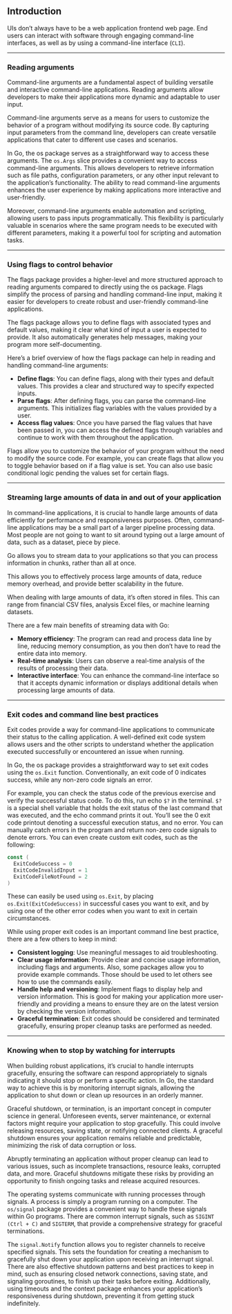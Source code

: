 ## Introduction
UIs don’t always have to be a web application frontend web page. End users can interact with software through engaging command-line interfaces, as well as by using a command-line interface (`CLI`).

---
### Reading arguments
Command-line arguments are a fundamental aspect of building versatile and interactive command-line applications. Reading arguments allow developers to make their applications more dynamic and adaptable to user input.

Command-line arguments serve as a means for users to customize the behavior of a program without modifying its source code. By capturing input parameters from the command line, developers can create versatile applications that cater to different use cases and scenarios.

In Go, the os package serves as a straightforward way to access these arguments. The `os.Args` slice provides a convenient way to access command-line arguments. This allows developers to retrieve information such as file paths, configuration parameters, or any other input relevant to the application’s functionality. The ability to read command-line arguments enhances the user experience by making applications more interactive and user-friendly.

Moreover, command-line arguments enable automation and scripting, allowing users to pass inputs programmatically. This flexibility is particularly valuable in scenarios where the same program needs to be executed with different parameters, making it a powerful tool for scripting and automation tasks.

---
### Using flags to control behavior
The flags package provides a higher-level and more structured approach to reading arguments compared to directly using the os package. Flags simplify the process of parsing and handling command-line input, making it easier for developers to create robust and user-friendly command-line applications.

The flags package allows you to define flags with associated types and default values, making it clear what kind of input a user is expected to provide. It also automatically generates help messages, making your program more self-documenting.

Here’s a brief overview of how the flags package can help in reading and handling command-line arguments:
- <b>Define flags</b>: You can define flags, along with their types and default values. This provides a clear and structured way to specify expected inputs.
- <b>Parse flags</b>: After defining flags, you can parse the command-line arguments. This initializes flag variables with the values provided by a user.
- <b>Access flag values</b>: Once you have parsed the flag values that have been passed in, you can access the defined flags through variables and continue to work with them throughout the application.

Flags allow you to customize the behavior of your program without the need to modify the source code. For example, you can create flags that allow you to toggle behavior based on if a flag value is set. You can also use basic conditional logic pending the values set for certain flags.

---
### Streaming large amounts of data in and out of your application
In command-line applications, it is crucial to handle large amounts of data efficiently for performance and responsiveness purposes. Often, command-line applications may be a small part of a larger pipeline processing data. Most people are not going to want to sit around typing out a large amount of data, such as a dataset, piece by piece.

Go allows you to stream data to your applications so that you can process information in chunks, rather than all at once.

This allows you to effectively process large amounts of data, reduce memory overhead, and provide better scalability in the future.

When dealing with large amounts of data, it’s often stored in files. This can range from financial CSV files, analysis Excel files, or machine learning datasets.

There are a few main benefits of streaming data with Go:

- <b>Memory efficiency</b>: The program can read and process data line by line, reducing memory consumption, as you then don’t have to read the entire data into memory.
- <b>Real-time analysis</b>: Users can observe a real-time analysis of the results of processing their data.
- <b>Interactive interface</b>: You can enhance the command-line interface so that it accepts dynamic information or displays additional details when processing large amounts of data.

---
### Exit codes and command line best practices
Exit codes provide a way for command-line applications to communicate their status to the calling application. A well-defined exit code system allows users and the other scripts to understand whether the application executed successfully or encountered an issue when running.

In Go, the os package provides a straightforward way to set exit codes using the `os.Exit` function. Conventionally, an exit code of 0 indicates success, while any non-zero code signals an error.

For example, you can check the status code of the previous exercise and verify the successful status code. To do this, run echo `$?` in the terminal. `$?` is a special shell variable that holds the exit status of the last command that was executed, and the echo command prints it out. You’ll see the 0 exit code printout denoting a successful execution status, and no error. You can manually catch errors in the program and return non-zero code signals to denote errors. You can even create custom exit codes, such as the following:
```go
const (
  ExitCodeSuccess = 0
  ExitCodeInvalidInput = 1
  ExitCodeFileNotFound = 2
)
```
These can easily be used using `os.Exit`, by placing `os.Exit(ExitCodeSuccess)` in successful cases you want to exit, and by using one of the other error codes when you want to exit in certain circumstances.

While using proper exit codes is an important command line best practice, there are a few others to keep in mind:
- <b>Consistent logging</b>: Use meaningful messages to aid troubleshooting.
- <b>Clear usage information</b>: Provide clear and concise usage information, including flags and arguments. Also, some packages allow you to provide example commands. Those should be used to let others see how to use the commands easily.
- <b>Handle help and versioning</b>: Implement flags to display help and version information. This is good for making your application more user-friendly and providing a means to ensure they are on the latest version by checking the version information.
- <b>Graceful termination</b>: Exit codes should be considered and terminated gracefully, ensuring proper cleanup tasks are performed as needed.

---
### Knowing when to stop by watching for interrupts

When building robust applications, it’s crucial to handle interrupts gracefully, ensuring the software can respond appropriately to signals indicating it should stop or perform a specific action. In Go, the standard way to achieve this is by monitoring interrupt signals, allowing the application to shut down or clean up resources in an orderly manner.

Graceful shutdown, or termination, is an important concept in computer science in general. Unforeseen events, server maintenance, or external factors might require your application to stop gracefully. This could involve releasing resources, saving state, or notifying connected clients. A graceful shutdown ensures your application remains reliable and predictable, minimizing the risk of data corruption or loss.

Abruptly terminating an application without proper cleanup can lead to various issues, such as incomplete transactions, resource leaks, corrupted data, and more. Graceful shutdowns mitigate these risks by providing an opportunity to finish ongoing tasks and release acquired resources.

The operating systems communicate with running processes through signals. A process is simply a program running on a computer. The `os/signal` package provides a convenient way to handle these signals within Go programs. There are common interrupt signals, such as `SIGINT (Ctrl + C)` and `SIGTERM`, that provide a comprehensive strategy for graceful terminations.

The `signal.Notify` function allows you to register channels to receive specified signals. This sets the foundation for creating a mechanism to gracefully shut down your application upon receiving an interrupt signal. There are also effective shutdown patterns and best practices to keep in mind, such as ensuring closed network connections, saving state, and signaling goroutines, to finish up their tasks before exiting. Additionally, using timeouts and the context package enhances your application’s responsiveness during shutdown, preventing it from getting stuck indefinitely.
